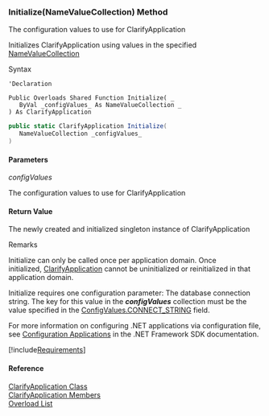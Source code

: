 ﻿### Initialize(NameValueCollection) Method

The configuration values to use for ClarifyApplication

Initializes ClarifyApplication using values in the specified [NameValueCollection](ms-help://MS.NETFrameworkSDKv1.1/cpref/html/frlrfSystemCollectionsSpecializedNameValueCollectionClassTopic.htm)

Syntax

```vbnet
'Declaration

Public Overloads Shared Function Initialize( _
   ByVal _configValues_ As NameValueCollection _
) As ClarifyApplication
```

```csharp
public static ClarifyApplication Initialize( 
   NameValueCollection _configValues_
)
```

#### Parameters

_configValues_

The configuration values to use for ClarifyApplication

#### Return Value

The newly created and initialized singleton instance of ClarifyApplication

Remarks

Initialize can only be called once per application domain. Once initialized, [ClarifyApplication](fcSDK~FChoice.Foundation.Clarify.ClarifyApplication.md) cannot be uninitialized or reinitialized in that application domain.

Initialize requires one configuration parameter: The database connection string. The key for this value in the **_configValues_** collection must be the value specified in the [ConfigValues.CONNECT_STRING](FChoice.Common~FChoice.Common.ConfigValues~CONNECT_STRING.md) field.

For more information on configuring .NET applications via configuration file, see [Configuration Applications](ms-help://MS.NETFrameworkSDKv1.1/cpguidenf/html/cpconconfiguringnetframeworkapplications.htm) in the .NET Framework SDK documentation.

[!include[Requirements](../partials/requirements.md)]

#### Reference

[ClarifyApplication Class](fcSDK~FChoice.Foundation.Clarify.ClarifyApplication.md)  
[ClarifyApplication Members](fcSDK~FChoice.Foundation.Clarify.ClarifyApplication_members.md)  
[Overload List](fcSDK~FChoice.Foundation.Clarify.ClarifyApplication~Initialize.md)